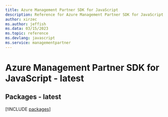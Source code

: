 ```yaml
---
title: Azure Management Partner SDK for JavaScript
description: Reference for Azure Management Partner SDK for JavaScript
author: xirzec
ms.author: jeffish
ms.data: 03/15/2023
ms.topic: reference
ms.devlang: javascript
ms.service: managementpartner
---
```

# Azure Management Partner SDK for JavaScript - latest
## Packages - latest
[!INCLUDE [packages](management-partner-index.md)]